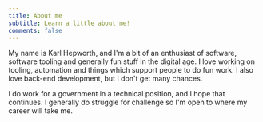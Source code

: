 ```yaml
---
title: About me
subtitle: Learn a little about me!
comments: false
---
```


My name is Karl Hepworth, and I'm a bit of an enthusiast of software, software tooling and generally fun stuff in the digital age. I love working on tooling, automation and things which support people to do fun work. I also love back-end development, but I don't get many chances.

I do work for a government in a technical position, and I hope that continues. I generally do struggle for challenge so I'm open to where my career will take me.

